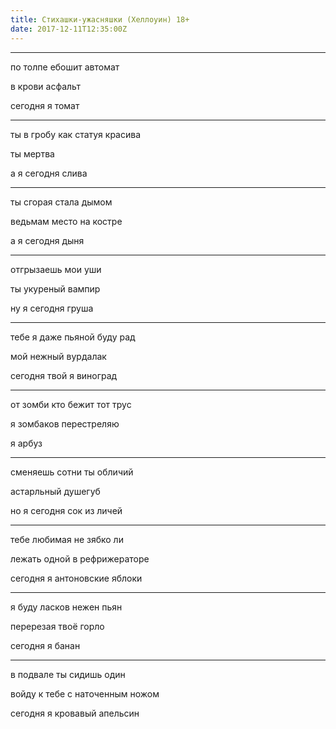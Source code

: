 ```yaml
---
title: Стихашки-ужасняшки (Хеллоуин) 18+
date: 2017-12-11T12:35:00Z
---
```


***

по толпе ебошит автомат

в крови асфальт

сегодня я томат



***

ты в гробу как статуя красива

ты мертва

а я сегодня слива



***

ты сгорая стала дымом

ведьмам место на костре

а я сегодня дыня



***

отгрызаешь мои уши

ты укуреный вампир

ну я сегодня груша



***

тебе я даже пьяной буду рад

мой нежный вурдалак

сегодня твой я виноград



***

от зомби кто бежит тот трус

я зомбаков перестреляю

я арбуз



***

сменяешь сотни ты обличий

астарльный душегуб

но я сегодня сок из личей



***

тебе любимая не зябко ли

лежать одной в рефрижераторе

сегодня я антоновские яблоки



***

я буду ласков нежен пьян

перерезая твоё горло

сегодня я банан



***

в подвале ты сидишь один

войду к тебе с наточенным ножом

сегодня я кровавый апельсин